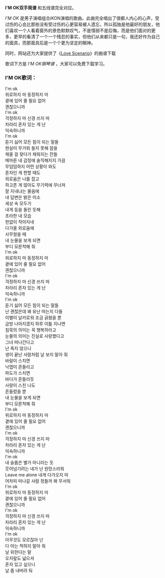 

**I'M OK双手简谱** 和五线谱完全对应。

_I'M OK_
是男子演唱组合iKON演唱的歌曲。此曲完全唱出了很都人内心的心声，受过伤的心会比那些没有受过伤的心更容易被人遗忘，所以孤独是他最好的朋友，他们喜欢一个人看着窗外的景色默默叹气，不是懦弱不是后悔，而是他们面对的更多，更早的看清了一个一个残忍的事实，但他们从来都只是一句，我还好作为自己的面具，而那面具后是一个个更为坚定的眼神。

同时，网站还为大家提供了《[Love Scenario](Music-9231-Love-Scenario-iKON.html "Love
Scenario")》的曲谱下载

歌词下方是 _I'M OK钢琴谱_ ，大家可以免费下载学习。

### I'M OK歌词：

I'm ok  
위로하지 마 동정하지 마  
곁에 있어 줄 필요 없어  
괜찮으니까  
I'm ok  
걱정하지 마 신경 쓰지 마  
차라리 혼자 있는 게 난  
익숙하니까  
I'm ok  
듣기 싫어 모든 힘이 되는 말들  
현실이 무거워 들지 못해 잠을  
채울 걸 찾다가 채워지는 잔들  
메마른 내 감정에 솔직해지지 가끔  
무덤덤하지 어떤 상황이 와도  
혼자인 게 편할 때도  
외로움은 나를 잡고  
하고픈 게 많아도 무기력에 무너져  
잘 지내냐는 물음에  
내 답변은 밝은 미소  
세상 속 모두가  
내게 등을 돌린 듯해  
초라한 내 모습  
한없이 작아지네  
다가올 외로움에  
사무쳤을 때  
내 눈물을 보게 되면  
부디 모른척해 줘  
I'm ok  
위로하지 마 동정하지 마  
곁에 있어 줄 필요 없어  
괜찮으니까  
I'm ok  
걱정하지 마 신경 쓰지 마  
차라리 혼자 있는 게 난  
익숙하니까  
I'm ok  
듣기 싫어 모든 힘이 되는 말들  
난 괜찮은데 왜 유난 떠는지 다들  
이별이 날카로워 조금 긁혔을 뿐  
금방 나아지겠지 하루 이틀 지나면  
침묵의 의미는 꼭 행복하라고  
눈물의 의미는 진실로 사랑했다고  
그녀 떠나간다고  
난 죽지 않으니  
생이 끝난 사람처럼 날 보지 말아 줘  
바람이 스치면  
낙엽이 흔들리고  
파도가 스치면  
바다가 흔들리듯  
사랑이 스친 나도  
흔들렸을 뿐  
내 눈물을 보게 되면  
부디 모른척해 줘  
I'm ok  
위로하지 마 동정하지 마  
곁에 있어 줄 필요 없어  
괜찮으니까  
I'm ok  
걱정하지 마 신경 쓰지 마  
차라리 혼자 있는 게 난  
익숙하니까  
I'm ok  
내 슬픔은 별거 아니라는 듯  
웃어넘기려는 네가 난 원망스러워  
Leave me alone 내게 다가오지 마  
어차피 떠나갈 사람 정들까 봐 무서워  
I'm ok  
위로하지 마 동정하지 마  
곁에 있어 줄 필요 없어  
괜찮으니까  
I'm ok  
걱정하지 마 신경 쓰지 마  
차라리 혼자 있는 게 난  
익숙하니까  
I'm ok  
아무것도 모르잖아 넌  
다 아는 척하지 말아 줘  
날 위한다는 말  
오지랖도 넓으셔  
혼자 있고 싶으니  
날 좀 내버려 둬

